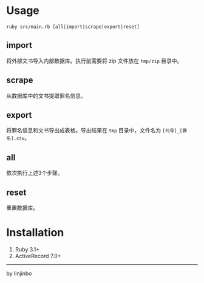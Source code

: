 # Usage

```
ruby src/main.rb [all|import|scrape|export|reset]
```

## import

将外部文书导入内部数据库。执行前需要将 zip 文件放在 `tmp/zip` 目录中。

## scrape

从数据库中的文书提取罪名信息。

## export

将罪名信息和文书导出成表格。导出结果在 `tmp` 目录中，文件名为 `[代号]_[罪名].csv`。

## all

依次执行上述3个步骤。

## reset

重置数据库。

# Installation

1. Ruby 3.1+
1. ActiveRecord 7.0+

---

by linjinbo
